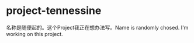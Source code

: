 # project-tennessine
名称是随便起的。这个Project我正在想办法写。Name is randomly chosed. I'm working on this project.
